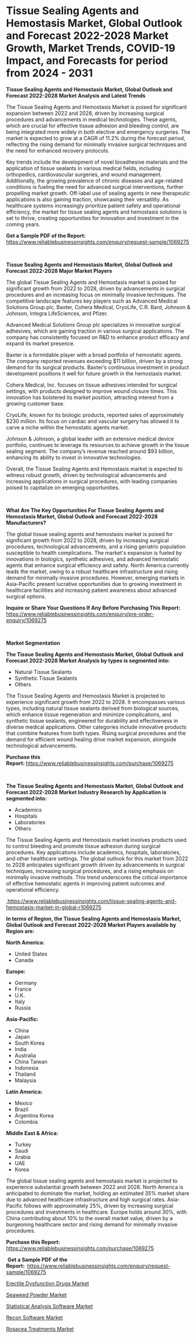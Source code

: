 <p><h1>Tissue Sealing Agents and Hemostasis Market, Global Outlook and Forecast 2022-2028 Market Growth, Market Trends, COVID-19 Impact, and Forecasts for period from 2024 - 2031</h1></p><p><strong>Tissue Sealing Agents and Hemostasis Market, Global Outlook and Forecast 2022-2028 Market Analysis and Latest Trends</strong></p>
<p><p>The Tissue Sealing Agents and Hemostasis Market is poised for significant expansion between 2022 and 2028, driven by increasing surgical procedures and advancements in medical technologies. These agents, which are crucial for effective tissue adhesion and bleeding control, are being integrated more widely in both elective and emergency surgeries. The market is expected to grow at a CAGR of 11.2% during the forecast period, reflecting the rising demand for minimally invasive surgical techniques and the need for enhanced recovery protocols.</p><p>Key trends include the development of novel bioadhesive materials and the application of tissue sealants in various medical fields, including orthopedics, cardiovascular surgeries, and wound management. Additionally, the growing prevalence of chronic diseases and age-related conditions is fueling the need for advanced surgical interventions, further propelling market growth. Off-label use of sealing agents in new therapeutic applications is also gaining traction, showcasing their versatility. As healthcare systems increasingly prioritize patient safety and operational efficiency, the market for tissue sealing agents and hemostasis solutions is set to thrive, creating opportunities for innovation and investment in the coming years.</p></p>
<p><strong>Get a Sample PDF of the Report:&nbsp;</strong> <a href="https://www.reliablebusinessinsights.com/enquiry/request-sample/1069275">https://www.reliablebusinessinsights.com/enquiry/request-sample/1069275</a></p>
<p>&nbsp;</p>
<p><strong>Tissue Sealing Agents and Hemostasis Market, Global Outlook and Forecast 2022-2028 Major Market Players</strong></p>
<p><p>The global Tissue Sealing Agents and Hemostasis market is poised for significant growth from 2022 to 2028, driven by advancements in surgical procedures and an increasing focus on minimally invasive techniques. The competitive landscape features key players such as Advanced Medical Solutions Group plc, Baxter, Cohera Medical, CryoLife, C.R. Bard, Johnson & Johnson, Integra LifeSciences, and Pfizer.</p><p>Advanced Medical Solutions Group plc specializes in innovative surgical adhesives, which are gaining traction in various surgical applications. The company has consistently focused on R&D to enhance product efficacy and expand its market presence.</p><p>Baxter is a formidable player with a broad portfolio of hemostatic agents. The company reported revenues exceeding $11 billion, driven by a strong demand for its surgical products. Baxter’s continuous investment in product development positions it well for future growth in the hemostasis market.</p><p>Cohera Medical, Inc. focuses on tissue adhesives intended for surgical settings, with products designed to improve wound closure times. This innovation has bolstered its market position, attracting interest from a growing customer base.</p><p>CryoLife, known for its biologic products, reported sales of approximately $230 million. Its focus on cardiac and vascular surgery has allowed it to carve a niche within the hemostatic agents market.</p><p>Johnson & Johnson, a global leader with an extensive medical device portfolio, continues to leverage its resources to achieve growth in the tissue sealing segment. The company’s revenue reached around $93 billion, enhancing its ability to invest in innovative technologies.</p><p>Overall, the Tissue Sealing Agents and Hemostasis market is expected to witness robust growth, driven by technological advancements and increasing applications in surgical procedures, with leading companies poised to capitalize on emerging opportunities.</p></p>
<p>&nbsp;</p>
<p><strong>What Are The Key Opportunities For Tissue Sealing Agents and Hemostasis Market, Global Outlook and Forecast 2022-2028 Manufacturers?</strong></p>
<p><p>The global tissue sealing agents and hemostasis market is poised for significant growth from 2022 to 2028, driven by increasing surgical procedures, technological advancements, and a rising geriatric population susceptible to health complications. The market's expansion is fueled by innovations in biologics, synthetic adhesives, and advanced hemostatic agents that enhance surgical efficiency and safety. North America currently leads the market, owing to a robust healthcare infrastructure and rising demand for minimally invasive procedures. However, emerging markets in Asia-Pacific present lucrative opportunities due to growing investment in healthcare facilities and increasing patient awareness about advanced surgical options.</p></p>
<p><strong>Inquire or Share Your Questions If Any Before Purchasing This Report:</strong> <a href="https://www.reliablebusinessinsights.com/enquiry/pre-order-enquiry/1069275">https://www.reliablebusinessinsights.com/enquiry/pre-order-enquiry/1069275</a></p>
<p>&nbsp;</p>
<p><strong>Market Segmentation</strong></p>
<p><strong>The Tissue Sealing Agents and Hemostasis Market, Global Outlook and Forecast 2022-2028 Market Analysis by types is segmented into:</strong></p>
<p><ul><li>Natural Tissue Sealants</li><li>Synthetic Tissue Sealants</li><li>Others</li></ul></p>
<p><p>The Tissue Sealing Agents and Hemostasis Market is projected to experience significant growth from 2022 to 2028. It encompasses various types, including natural tissue sealants derived from biological sources, which enhance tissue regeneration and minimize complications, and synthetic tissue sealants, engineered for durability and effectiveness in diverse medical applications. Other categories include innovative products that combine features from both types. Rising surgical procedures and the demand for efficient wound healing drive market expansion, alongside technological advancements.</p></p>
<p><strong>Purchase this Report:&nbsp;</strong><a href="https://www.reliablebusinessinsights.com/purchase/1069275">https://www.reliablebusinessinsights.com/purchase/1069275</a></p>
<p>&nbsp;</p>
<p><strong>The Tissue Sealing Agents and Hemostasis Market, Global Outlook and Forecast 2022-2028 Market Industry Research by Application is segmented into:</strong></p>
<p><ul><li>Academics</li><li>Hospitals</li><li>Laboratories</li><li>Others</li></ul></p>
<p><p>The Tissue Sealing Agents and Hemostasis market involves products used to control bleeding and promote tissue adhesion during surgical procedures. Key applications include academics, hospitals, laboratories, and other healthcare settings. The global outlook for this market from 2022 to 2028 anticipates significant growth driven by advancements in surgical techniques, increasing surgical procedures, and a rising emphasis on minimally invasive methods. This trend underscores the critical importance of effective hemostatic agents in improving patient outcomes and operational efficiency.</p></p>
<p><a href="https://www.reliablebusinessinsights.com/tissue-sealing-agents-and-hemostasis-market-in-global-r1069275">&nbsp;https://www.reliablebusinessinsights.com/tissue-sealing-agents-and-hemostasis-market-in-global-r1069275</a></p>
<p><strong>In terms of Region, the Tissue Sealing Agents and Hemostasis Market, Global Outlook and Forecast 2022-2028 Market Players available by Region are:</strong></p>
<p>
    <p> <strong> North America: </strong>
        <ul>
            <li>United States</li>
            <li>Canada</li>
        </ul>
        </p> 
    <p> <strong> Europe: </strong>
        <ul>
            <li>Germany</li>
            <li>France</li>
            <li>U.K.</li>
            <li>Italy</li>
            <li>Russia</li>
        </ul>
        </p> 
    <p> <strong> Asia-Pacific: </strong>
        <ul>
            <li>China</li>
            <li>Japan</li>
            <li>South Korea</li>
            <li>India</li>
            <li>Australia</li>
            <li>China Taiwan</li>
            <li>Indonesia</li>
            <li>Thailand</li>
            <li>Malaysia</li>
        </ul>
        </p> 
    <p> <strong> Latin America: </strong>
        <ul>
            <li>Mexico</li>
            <li>Brazil</li>
            <li>Argentina Korea</li>
            <li>Colombia</li>
        </ul>
        </p> 
    <p> <strong> Middle East & Africa: </strong>
        <ul>
            <li>Turkey</li>
            <li>Saudi</li>
            <li>Arabia</li>
            <li>UAE</li>
            <li>Korea</li>
        </ul>
    </p>
    </p>
<p><p>The global tissue sealing agents and hemostasis market is projected to experience substantial growth between 2022 and 2028. North America is anticipated to dominate the market, holding an estimated 35% market share due to advanced healthcare infrastructure and high surgical rates. Asia-Pacific follows with approximately 25%, driven by increasing surgical procedures and investments in healthcare. Europe holds around 30%, with China contributing about 10% to the overall market value, driven by a burgeoning healthcare sector and rising demand for minimally invasive procedures.</p></p>
<p><strong>Purchase this Report: </strong><a href="https://www.reliablebusinessinsights.com/purchase/1069275">https://www.reliablebusinessinsights.com/purchase/1069275</a></p>
<p>&nbsp;<strong>Get a Sample PDF of the Report:&nbsp;&nbsp;</strong><a href="https://www.reliablebusinessinsights.com/enquiry/request-sample/1069275">https://www.reliablebusinessinsights.com/enquiry/request-sample/1069275</a></p>
<p><strong></strong></p>
<p><p><a href="https://www.linkedin.com/pulse/global-erectile-dysfunction-drugs-market-landscape-future-fiihe?trackingId=P7gpcT90Q%2BCB4hKqSJa3dQ%3D%3D">Erectile Dysfunction Drugs Market</a></p><p><a href="https://www.linkedin.com/pulse/seaweed-powder-market-research-report-exploring-size-revenue-f1hwe?trackingId=lOGXpquDRuaccn4Rscsnvg%3D%3D">Seaweed Powder Market</a></p><p><a href="https://www.linkedin.com/pulse/global-perspectives-statistical-analysis-software-market-ynqoe?trackingId=e0lCZem4QESCV%2B5E7PV%2Bjg%3D%3D">Statistical Analysis Software Market</a></p><p><a href="https://www.linkedin.com/pulse/recon-software-market-trends-analysis-opportunities-challenges-is2ae?trackingId=hE0mB9zBTWqKLE%2BckwtxLw%3D%3D">Recon Software Market</a></p><p><a href="https://www.linkedin.com/pulse/future-trends-global-rosacea-treatments-market-insights-g10qe?trackingId=BFa9whacQXeAPoAjfJGlfg%3D%3D">Rosacea Treatments Market</a></p></p>